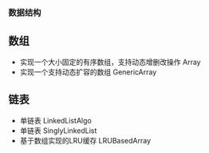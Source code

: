 ### 数据结构

## 数组

- 实现一个大小固定的有序数组，支持动态增删改操作 Array
- 实现一个支持动态扩容的数组 GenericArray

## 链表
- 单链表    LinkedListAlgo
- 单链表 SinglyLinkedList
- 基于数组实现的LRU缓存 LRUBasedArray